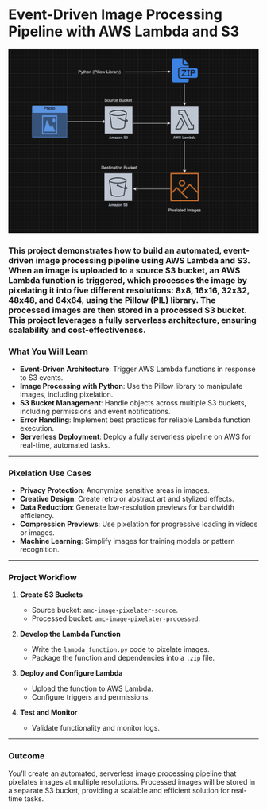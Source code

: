 # Event-Driven Image Processing Pipeline with AWS Lambda and S3


![architectura](architecture.png)

### This project demonstrates how to build an automated, event-driven image processing pipeline using AWS Lambda and S3. When an image is uploaded to a source S3 bucket, an AWS Lambda function is triggered, which processes the image by pixelating it into five different resolutions: 8x8, 16x16, 32x32, 48x48, and 64x64, using the Pillow (PIL) library. The processed images are then stored in a processed S3 bucket. This project leverages a fully serverless architecture, ensuring scalability and cost-effectiveness.

### What You Will Learn
- **Event-Driven Architecture**: Trigger AWS Lambda functions in response to S3 events.  
- **Image Processing with Python**: Use the Pillow library to manipulate images, including pixelation.  
- **S3 Bucket Management**: Handle objects across multiple S3 buckets, including permissions and event notifications.  
- **Error Handling**: Implement best practices for reliable Lambda function execution.  
- **Serverless Deployment**: Deploy a fully serverless pipeline on AWS for real-time, automated tasks.

---

### Pixelation Use Cases
- **Privacy Protection**: Anonymize sensitive areas in images.  
- **Creative Design**: Create retro or abstract art and stylized effects.  
- **Data Reduction**: Generate low-resolution previews for bandwidth efficiency.  
- **Compression Previews**: Use pixelation for progressive loading in videos or images.  
- **Machine Learning**: Simplify images for training models or pattern recognition.

---

### Project Workflow
1. **Create S3 Buckets**  
   - Source bucket: `amc-image-pixelater-source`.  
   - Processed bucket: `amc-image-pixelater-processed`.  

2. **Develop the Lambda Function**  
   - Write the `lambda_function.py` code to pixelate images.  
   - Package the function and dependencies into a `.zip` file.  

3. **Deploy and Configure Lambda**  
   - Upload the function to AWS Lambda.  
   - Configure triggers and permissions.  

4. **Test and Monitor**  
   - Validate functionality and monitor logs.  

---

### Outcome
You’ll create an automated, serverless image processing pipeline that pixelates images at multiple resolutions. Processed images will be stored in a separate S3 bucket, providing a scalable and efficient solution for real-time tasks.
